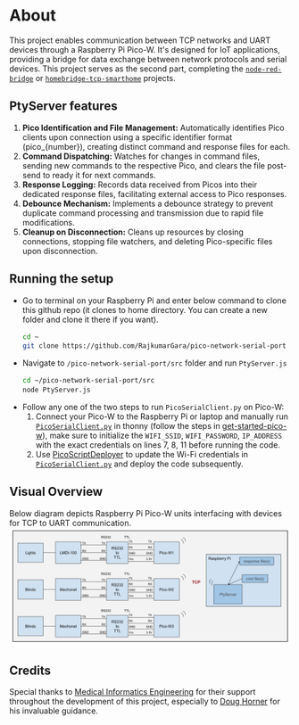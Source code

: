 # About
This project enables communication between TCP networks and UART devices through a Raspberry Pi Pico-W. It's designed for IoT applications, providing a bridge for data exchange between network protocols and serial devices. This project serves as the second part, completing the [`node-red-bridge`](https://github.com/RajkumarGara/node-red-bridge) or [`homebridge-tcp-smarthome`](https://github.com/RajkumarGara/homebridge-tcp-smarthome) projects.

## PtyServer features
1. **Pico Identification and File Management:** Automatically identifies Pico clients upon connection using a specific identifier format (pico_{number}), creating distinct command and response files for each.
2. **Command Dispatching:** Watches for changes in command files, sending new commands to the respective Pico, and clears the file post-send to ready it for next commands.
3. **Response Logging:** Records data received from Picos into their dedicated response files, facilitating external access to Pico responses.
4. **Debounce Mechanism:** Implements a debounce strategy to prevent duplicate command processing and transmission due to rapid file modifications.
5. **Cleanup on Disconnection:** Cleans up resources by closing connections, stopping file watchers, and deleting Pico-specific files upon disconnection.

## Running the setup
* Go to terminal on your Raspberry Pi and enter below command to clone this github repo (it clones to home directory. You can create a new folder and clone it there if you want).
    ```bash
    cd ~
    git clone https://github.com/RajkumarGara/pico-network-serial-port
    ```
* Navigate to `/pico-network-serial-port/src` folder and run `PtyServer.js`
    ```bash
    cd ~/pico-network-serial-port/src
    node PtyServer.js
    ```
* Follow any one of the two steps to run `PicoSerialClient.py` on Pico-W:
    1. Connect your Pico-W to the Raspberry Pi or laptop and manually run [`PicoSerialClient.py`](./PicoSerialClient.py) in thonny (follow the steps in [get-started-pico-w](https://projects.raspberrypi.org/en/projects/get-started-pico-w/1)), make sure to initialize the `WIFI_SSID`, `WIFI_PASSWORD`, `IP_ADDRESS` with the exact credentials on lines 7, 8, 11 before running the code.
    2. Use [PicoScriptDeployer](https://github.com/RajkumarGara/PicoScriptDeployer) to update the Wi-Fi credentials in [`PicoSerialClient.py`](./PicoSerialClient.py) and deploy the code subsequently.

## Visual Overview
Below diagram depicts Raspberry Pi Pico-W units interfacing with devices for TCP to UART communication.
    ![block diagram](img/1.jpg)

## Credits
Special thanks to [Medical Informatics Engineering](https://www.mieweb.com/) for their support throughout the development of this project, especially to [Doug Horner](https://github.com/horner) for his invaluable guidance.